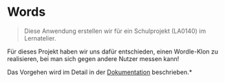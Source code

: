 # Words

> Diese Anwendung erstellen wir für ein Schulprojekt (LA0140) im Lernatelier.

Für dieses Projekt haben wir uns dafür entschieden, einen Wordle-Klon zu realisieren, bei man sich gegen andere Nutzer messen kann!

Das Vorgehen wird im Detail in der [Dokumentation](https://wordle.docs.niculian.me) beschrieben.*
